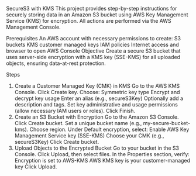 SecureS3 with KMS
This project provides step-by-step instructions for securely storing data in an Amazon S3 bucket using AWS Key Management Service (KMS) for encryption. All actions are performed via the AWS Management Console.

Prerequisites
An AWS account with necessary permissions to create:
S3 buckets
KMS customer managed keys
IAM policies
Internet access and browser to open AWS Console
Objective
Create a secure S3 bucket that uses server-side encryption with a KMS key (SSE-KMS) for all uploaded objects, ensuring data-at-rest protection.

Steps
1. Create a Customer Managed Key (CMK) in KMS
Go to the AWS KMS Console.
Click Create key.
Choose:
Symmetric key type
Encrypt and decrypt key usage
Enter an alias (e.g., secureS3Key)
Optionally add a description and tags.
Set key administrative and usage permissions (allow necessary IAM users or roles).
Click Finish.
2. Create an S3 Bucket with Encryption
Go to the Amazon S3 Console.
Click Create bucket.
Set a unique bucket name (e.g., my-secure-bucket-kms).
Choose region.
Under Default encryption, select:
Enable
AWS Key Management Service key (SSE-KMS)
Choose your CMK (e.g., secureS3Key)
Click Create bucket.
3. Upload Objects to the Encrypted Bucket
Go to your bucket in the S3 Console.
Click Upload, then select files.
In the Properties section, verify:
Encryption is set to AWS-KMS
AWS KMS key is your customer-managed key
Click Upload.
